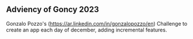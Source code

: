 ## Adviency of Goncy 2023

Gonzalo Pozzo's (https://ar.linkedin.com/in/gonzalopozzo/en) Challenge to create an app each day of december, adding incremental features.